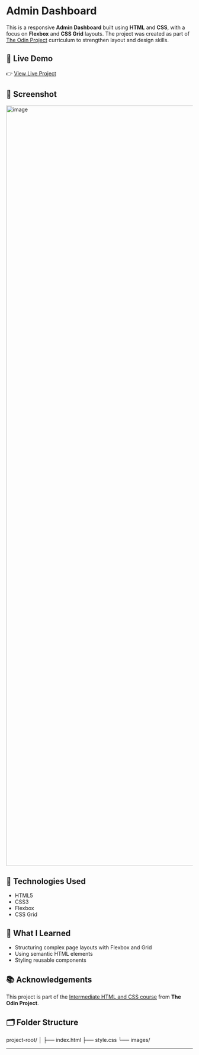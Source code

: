 # Admin Dashboard

This is a responsive **Admin Dashboard** built using **HTML** and **CSS**, with a focus on **Flexbox** and **CSS Grid** layouts. The project was created as part of [The Odin Project](https://www.theodinproject.com/) curriculum to strengthen layout and design skills.

## 🚀 Live Demo

👉 [View Live Project](https://fakhir96.github.io/Dashboard/)

## 📸 Screenshot

<img width="2880" height="2048" alt="image" src="https://github.com/user-attachments/assets/65d1c183-3e2e-427e-91b1-9d44973d11b3" />

## 🔧 Technologies Used

- HTML5
- CSS3
- Flexbox
- CSS Grid

## 🧠 What I Learned

- Structuring complex page layouts with Flexbox and Grid
- Using semantic HTML elements
- Styling reusable components

## 📚 Acknowledgements

This project is part of the [Intermediate HTML and CSS course](https://www.theodinproject.com/paths/full-stack-javascript/courses/intermediate-html-and-css) from **The Odin Project**.

## 🗂️ Folder Structure

project-root/
│
├── index.html
├── style.css
└── images/

---
